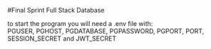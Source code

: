 #Final Sprint Full Stack Database

to start the program you will need a .env file with:<br>
PGUSER,
PGHOST,
PGDATABASE,
PGPASSWORD,
PGPORT,
PORT,
SESSION_SECRET and
JWT_SECRET
